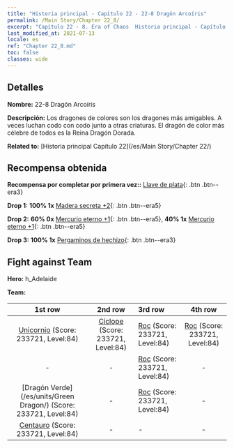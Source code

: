 ```yaml
---
title: "Historia principal - Capítulo 22 - 22-8 Dragón Arcoíris"
permalink: /Main Story/Chapter 22_8/
excerpt: "Capítulo 22 - 8. Era of Chaos  Historia principal - Capítulo 22_8. 22-8 Dragón Arcoíris"
last_modified_at: 2021-07-13
locale: es
ref: "Chapter 22_8.md"
toc: false
classes: wide
---
```


## Detalles

 **Nombre:** 22-8 Dragón Arcoíris

 **Descripción:** Los dragones de colores son los dragones más amigables. A veces luchan codo con codo junto a otras criaturas. El dragón de color más célebre de todos es la Reina Dragón Dorada.

 **Related to:** [Historia principal Capítulo 22](/es/Main Story/Chapter 22/)

## Recompensa obtenida

 **Recompensa por completar por primera vez::** [Llave de plata](/ItemsES/con_693/){: .btn .btn--era3}

 **Drop 1:** **100% 1x** [Madera secreta +2](/ItemsES/mat_76/){: .btn .btn--era5}

 **Drop 2:** **60% 0x** [Mercurio eterno +1](/ItemsES/mat_70/){: .btn .btn--era5}, **40% 1x** [Mercurio eterno +1](/ItemsES/mat_70/){: .btn .btn--era5}

 **Drop 3:** **100% 1x** [Pergaminos de hechizo](/ItemsES/con_694/){: .btn .btn--era3}


## Fight against Team
 **Hero:** h_Adelaide

 **Team:**


  | 1st row | 2nd row | 3rd row | 4th row |
  |:----:|:----:|:----|:----:|
  | [Unicornio](/es/units/Unicorn/) (Score: 233721, Level:84)  | [Cíclope](/es/units/Cyclops/) (Score: 233721, Level:84)  | [Roc](/es/units/Roc/) (Score: 233721, Level:84)  | [Roc](/es/units/Roc/) (Score: 233721, Level:84)  |
  | - | - | [Roc](/es/units/Roc/) (Score: 233721, Level:84)  | - |
  | [Dragón Verde](/es/units/Green Dragon/) (Score: 233721, Level:84)  | - | [Roc](/es/units/Roc/) (Score: 233721, Level:84)  | - |
  | [Centauro](/es/units/Centaur/) (Score: 233721, Level:84)  | - | - | - |


